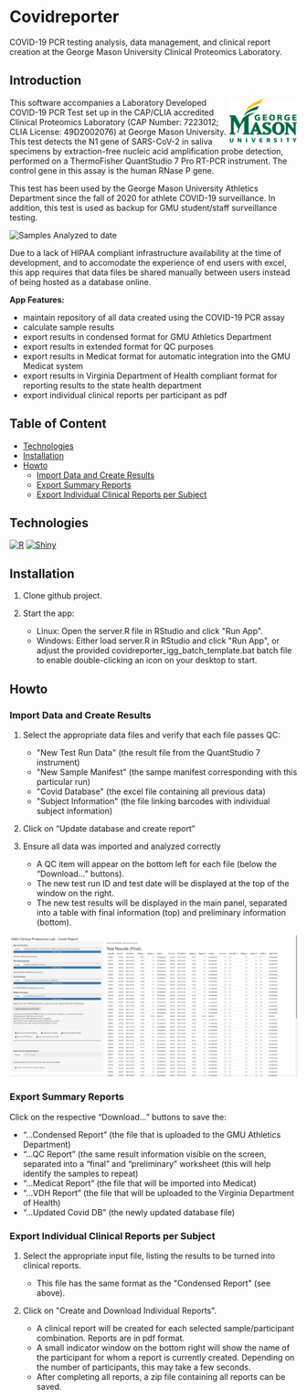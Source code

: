 # Covidreporter

COVID-19 PCR testing analysis, data management, and clinical report creation at the George Mason University Clinical Proteomics Laboratory.

## Introduction

<img align="right" src="readme_images/GMU_PLogo_4CP_small.png">

This software accompanies a Laboratory Developed COVID-19 PCR Test set up in the CAP/CLIA accredited Clinical Proteomics Laboratory (CAP Number: 7223012; CLIA License: 49D2002076) at George Mason University. This test detects the N1 gene of SARS-CoV-2 in saliva specimens by extraction-free nucleic acid amplification probe detection, performed on a ThermoFisher QuantStudio 7 Pro RT-PCR instrument. The control gene in this assay is the
human RNase P gene.

This test has been used by the George Mason University Athletics Department since the fall of 2020 for athlete COVID-19 surveillance. In addition, this test is used as backup for GMU student/staff surveillance testing.

![Samples Analyzed to date](https://img.shields.io/badge/Samples%20Analyzed-30691-brightgreen?style=for-the-badge&logo=appveyor)

Due to a lack of HIPAA compliant infrastructure availability at the time of development, and to accomodate the experience of end users with excel, this app requires that data files be shared manually between users instead of being hosted as a database online.

**App Features:**

* maintain repository of all data created using the COVID-19 PCR assay
* calculate sample results
* export results in condensed format for GMU Athletics Department
* export results in extended format for QC purposes
* export results in Medicat format for automatic integration into the GMU Medicat system
* export results in Virginia Department of Health compliant format for reporting results to the state health department
* export individual clinical reports per participant as pdf

## Table of Content

* [Technologies](#technologies)
* [Installation](#installation)
* [Howto](#howto)
	* [Import Data and Create Results](#import-data-and-create-results)
	* [Export Summary Reports](#export-summary-reports)
	* [Export Individual Clinical Reports per Subject](#export-individual-clinical-reports-per-subject)

## Technologies

[![R](https://img.shields.io/badge/R-4.05-blue)](https://cran.r-project.org/)
[![Shiny](https://img.shields.io/badge/Shiny-1.6.0-blue)](https://shiny.rstudio.com/)

## Installation

1. Clone github project.

2. Start the app:
    *  Linux: Open the server.R file in RStudio and click "Run App".
    *  Windows: Either load server.R in RStudio and click "Run App", or adjust the provided covidreporter_igg_batch_template.bat batch file to enable double-clicking an icon on your desktop to start.

## Howto

### Import Data and Create Results

1. Select the appropriate data files and verify that each file passes QC:
   * "New Test Run Data" (the result file from the QuantStudio 7 instrument)
   * "New Sample Manifest" (the sampe manifest corresponding with this particular run)
   * "Covid Database" (the excel file containing all previous data)
   * "Subject Information" (the file linking barcodes with individual subject information)

2. Click on “Update database and create report”

3. Ensure all data was imported and analyzed correctly
   * A QC item will appear on the bottom left for each file (below the “Download…” buttons).
   * The new test run ID and test date will be displayed at the top of the window on the right.
   * The new test results will be displayed in the main panel, separated into a table with final information (top) and preliminary information (bottom).

![Screenshot](readme_images/screenshot_01.png)

### Export Summary Reports

Click on the respective “Download…” buttons to save the:
   * “…Condensed Report” (the file that is uploaded to the GMU Athletics Department)
   * “…QC Report” (the same result information visible on the screen, separated into a “final” and “preliminary” worksheet (this will help identify the samples to repeat)
   * “…Medicat Report” (the file that will be imported into Medicat)
   * “…VDH Report” (the file that will be uploaded to the Virginia Department of Health)
   * “…Updated Covid DB” (the newly updated database file)

### Export Individual Clinical Reports per Subject

1. Select the appropriate input file, listing the results to be turned into clinical reports.
   * This file has the same format as the "Condensed Report" (see above).

2. Click on "Create and Download Individual Reports".
   * A clinical report will be created for each selected sample/participant combination. Reports are in pdf format.
   * A small indicator window on the bottom right will show the name of the participant for whom a report is currently created. Depending on the number of participants, this may take a few seconds.
   * After completing all reports, a zip file containing all reports can be saved.
